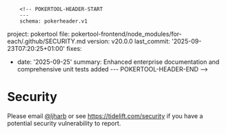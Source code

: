         <!-- POKERTOOL-HEADER-START
        ---
        schema: pokerheader.v1
project: pokertool
file: pokertool-frontend/node_modules/for-each/.github/SECURITY.md
version: v20.0.0
last_commit: '2025-09-23T07:20:25+01:00'
fixes:
- date: '2025-09-25'
  summary: Enhanced enterprise documentation and comprehensive unit tests added
        ---
        POKERTOOL-HEADER-END -->
# Security

Please email [@ljharb](https://github.com/ljharb) or see https://tidelift.com/security if you have a potential security vulnerability to report.
